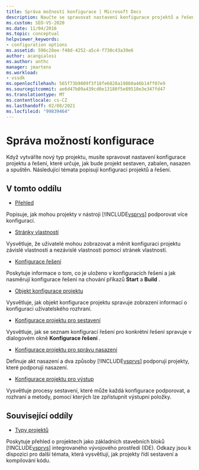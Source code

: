```yaml
---
title: Správa možností konfigurace | Microsoft Docs
description: Naučte se spravovat nastavení konfigurace projektů a řešení v aplikaci Visual Studio, abyste mohli řídit, jak se projekt sestaví, zabalí, nasadí a spustí.
ms.custom: SEO-VS-2020
ms.date: 11/04/2016
ms.topic: conceptual
helpviewer_keywords:
- configuration options
ms.assetid: 596c28ee-f48d-4252-a5c4-f730c43a39e6
author: acangialosi
ms.author: anthc
manager: jmartens
ms.workload:
- vssdk
ms.openlocfilehash: 565f73b9809f3f18fe6828a19860a46b14ff07e9
ms.sourcegitcommit: ae6d47b09a439cd0e13180f5e89510e3e347fd47
ms.translationtype: MT
ms.contentlocale: cs-CZ
ms.lasthandoff: 02/08/2021
ms.locfileid: "99839464"
---
```

# <a name="managing-configuration-options"></a>Správa možností konfigurace
Když vytváříte nový typ projektu, musíte spravovat nastavení konfigurace projektu a řešení, které určuje, jak bude projekt sestaven, zabalen, nasazen a spuštěn. Následující témata popisují konfiguraci projektů a řešení.

## <a name="in-this-section"></a>V tomto oddílu
- [Přehled](../../extensibility/internals/configuration-options-overview.md)

 Popisuje, jak mohou projekty v nástroji [!INCLUDE[vsprvs](../../code-quality/includes/vsprvs_md.md)] podporovat více konfigurací.

- [Stránky vlastností](../../extensibility/internals/property-pages.md)

 Vysvětluje, že uživatelé mohou zobrazovat a měnit konfiguraci projektu závislé vlastnosti a nezávislé vlastnosti pomocí stránek vlastností.

- [Konfigurace řešení](../../extensibility/internals/solution-configuration.md)

 Poskytuje informace o tom, co je uloženo v konfiguracích řešení a jak nasměrují konfigurace řešení na chování příkazů **Start** a **Build** .

- [Objekt konfigurace projektu](../../extensibility/internals/project-configuration-object.md)

 Vysvětluje, jak objekt konfigurace projektu spravuje zobrazení informací o konfiguraci uživatelského rozhraní.

- [Konfigurace projektu pro sestavení](../../extensibility/internals/project-configuration-for-building.md)

 Vysvětluje, jak se seznam konfigurací řešení pro konkrétní řešení spravuje v dialogovém okně **Konfigurace řešení** .

- [Konfigurace projektu pro správu nasazení](../../extensibility/internals/project-configuration-for-managing-deployment.md)

 Definuje akt nasazení a dva způsoby [!INCLUDE[vsprvs](../../code-quality/includes/vsprvs_md.md)] podporují projekty, které podporují nasazení.

- [Konfigurace projektu pro výstup](../../extensibility/internals/project-configuration-for-output.md)

 Vysvětluje procesy sestavení, které může každá konfigurace podporovat, a rozhraní a metody, pomocí kterých lze zpřístupnit výstupní položky.

## <a name="related-sections"></a>Související oddíly
- [Typy projektů](../../extensibility/internals/project-types.md)

 Poskytuje přehled o projektech jako základních stavebních bloků [!INCLUDE[vsprvs](../../code-quality/includes/vsprvs_md.md)] integrovaného vývojového prostředí (IDE). Odkazy jsou k dispozici pro další témata, která vysvětlují, jak projekty řídí sestavení a kompilování kódu.
